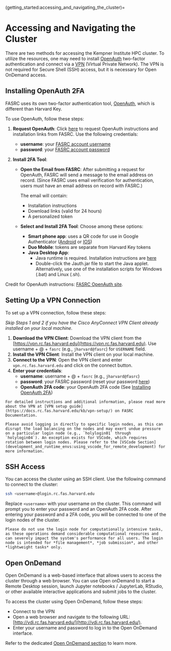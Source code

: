 (getting_started:accessing_and_navigating_the_cluster)=
# Accessing and Navigating the Cluster

There are two methods for accessing the Kempner Institute HPC cluster. To utilize the resources, one may need to install [OpenAuth](https://docs.rc.fas.harvard.edu/kb/openauth/) two-factor authentication and connect via a [VPN](https://docs.rc.fas.harvard.edu/kb/vpn-setup/) (Virtual Private Network). The VPN is not required for Secure Shell (SSH) access, but it is necessary for Open OnDemand access.

## Installing OpenAuth 2FA

FASRC  uses its own two-factor authentication tool, [OpenAuth](https://docs.rc.fas.harvard.edu/kb/openauth/), which is different than Harvard Key.

To use OpenAuth, follow these steps:

1. **Request OpenAuth**: Click [here](https://two-factor.rc.fas.harvard.edu/) to request OpenAuth instructions and installation links from FASRC.
Use the following credentials:
     - **username**: your [FASRC account username](https://docs.rc.fas.harvard.edu/kb/about-usernames/)
    - **password**: your [FASRC account password](https://docs.rc.fas.harvard.edu/kb/quickstart-guide/#2_Set_a_password_and_setup_OpenAuth_for_two-factor_authentication)


2. **Install 2FA Tool**: 
    - **Open the Email from FASRC**: After submitting a request for OpenAuth, FASRC will send a message to the email address on record. (Since FASRC uses email verification for authentication, users must have an email address on record with FASRC.)

        The email will contain: 
        - Installation instructions
        - Download links (valid for 24 hours) 
        - A personalized token

    - **Select and Install 2FA Tool**: Choose among these options:
        - **Smart phone app**: uses a QR code for use in Google Authenticator ([Android](https://play.google.com/store/apps/details?id=com.google.android.apps.authenticator2&pli=1) or [IOS](https://apps.apple.com/us/app/google-authenticator/id388497605))
        - **Duo Mobile**: tokens are separate from Harvard Key tokens
        - **Java Desktop App**: 
            - Java runtime is required.  Installation instructions are [here](https://www.java.com/en/download/help/index_installing.html)
            - Double-click the Jauth.jar file to start the Java applet.  Alternatively, use one of the installation scripts for Windows (.bat) and Linux (.sh).

Credit for OpenAuth instructions: [FASRC OpenAuth site](https://docs.rc.fas.harvard.edu/kb/openauth/).

## Setting Up a VPN Connection

To set up a VPN connection, follow these steps:

*Skip Steps 1 and 2 if you have the Cisco AnyConnect VPN Client already installed on your local machine.*

1. **Download the VPN Client**: Download the VPN client from the [https://vpn.rc.fas.harvard.edu](https://vpn.rc.fas.harvard.edu). Use username + @ + `fasrc` (e.g., `jharvard@fasrc`) for `USERNAME` field. 
2. **Install the VPN Client**: Install the VPN client on your local machine.
3. **Connect to the VPN**: Open the VPN client and enter `vpn.rc.fas.harvard.edu` and click on the connect button. 
4. **Enter your credentials**: 
    - **username**: username + @ + `fasrc` (e.g., `jharvard@fasrc`)
    - **password**: your FASRC password (reset your password [here](https://portal.rc.fas.harvard.edu/p3/pwreset/))
    - **OpenAuth 2FA code**: your OpenAuth 2FA code (See [Installing OpenAuth 2FA](../getting_started/accessing_and_navigating_the_cluster.md))

```{note}
For detailed instructions and additional information, please read more about the VPN at [VPN setup guide](https://docs.rc.fas.harvard.edu/kb/vpn-setup/) on FASRC Documentation.
```

```{warning}
Please avoid logging in directly to specific login nodes, as this can disrupt the load balancing on the nodes and may exert undue pressure on a particular login node (e.g., `holylogin01` through `holylogin04`). An exception exists for VSCode, which requires rotation between login nodes. Please refer to the [VSCode Section](development_and_runtime_envs:using_vscode_for_remote_development) for more information.
```

## SSH Access 

You can access the cluster using an SSH client. Use the following command to connect to the cluster:

```bash
ssh <username>@login.rc.fas.harvard.edu
```

Replace `<username>` with your username on the cluster. This command will prompt you to enter your password and an OpenAuth 2FA code. After entering your password and a 2FA code, you will be connected to one of the login nodes of the cluster.

```{note}
Please do not use the login node for computationally intensive tasks, as these operations demand considerable computational resources and can severely impact the system's performance for all users. The login node is intended for *file management*, *job submission*, and other *lightweight tasks* only.
```

## Open OnDemand

Open OnDemand is a web-based interface that allows users to access the cluster through a web browser. You can use Open onDemand to start a Remote Desktop session, launch Jupyter notebooks / JupyterLab, RStudio, or other available interactive applications and submit jobs to the cluster.

To access the cluster using Open OnDemand, follow these steps:

- Connect to the VPN
- Open a web browser and navigate to the following URL: [http://vdi.rc.fas.harvard.edu/](http://vdi.rc.fas.harvard.edu/).
- Enter your username and password to log in to the Open OnDemand interface.

Refer to the dedicated [Open OnDemand section](../resource_management/open_ondemand.md) to learn more.